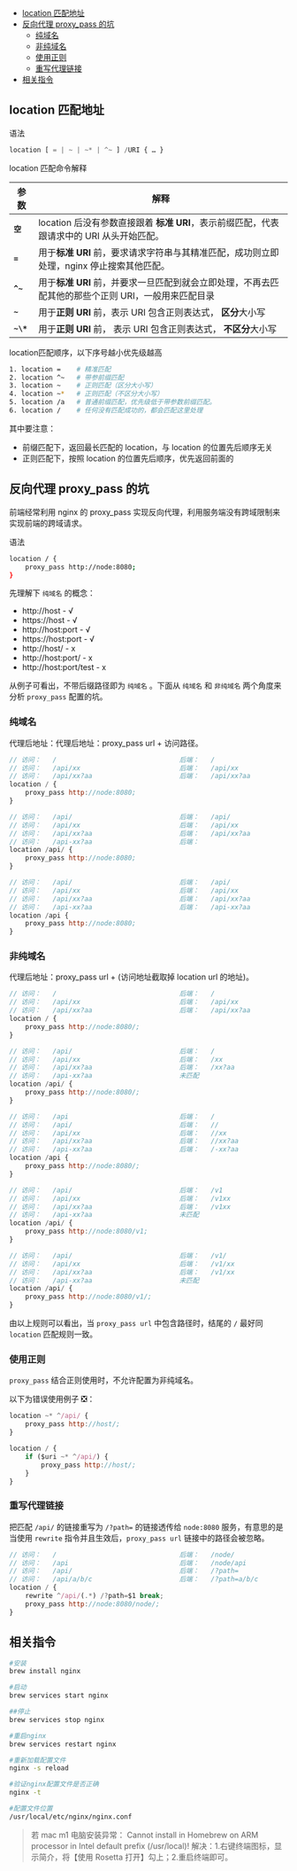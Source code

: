 - [location 匹配地址](#location-匹配地址)
- [反向代理 proxy\_pass 的坑](#反向代理-proxy_pass-的坑)
  - [纯域名](#纯域名)
  - [非纯域名](#非纯域名)
  - [使用正则](#使用正则)
  - [重写代理链接](#重写代理链接)
- [相关指令](#相关指令)

## location 匹配地址

语法

```js
location [ = | ~ | ~* | ^~ ] /URI { … }
```

location 匹配命令解释

| 参数      | 解释                                                                                                |
| --------- | --------------------------------------------------------------------------------------------------- |
| **`空`**  | location 后没有参数直接跟着 **标准 URI**，表示前缀匹配，代表跟请求中的 URI 从头开始匹配。           |
| **`=`**   | 用于**标准 URI** 前，要求请求字符串与其精准匹配，成功则立即处理，nginx 停止搜索其他匹配。           |
| **`^~`**  | 用于**标准 URI** 前，并要求一旦匹配到就会立即处理，不再去匹配其他的那些个正则 URI，一般用来匹配目录 |
| **`~`**   | 用于**正则 URI** 前，表示 URI 包含正则表达式， **区分**大小写                                       |
| **`~\*`** | 用于**正则 URI** 前， 表示 URI 包含正则表达式， **不区分**大小写                                    |



location匹配顺序，以下序号越小优先级越高

```bash
1. location =    # 精准匹配
2. location ^~   # 带参前缀匹配
3. location ~    # 正则匹配（区分大小写）
4. location ~*   # 正则匹配（不区分大小写）
5. location /a   # 普通前缀匹配，优先级低于带参数前缀匹配。
6. location /    # 任何没有匹配成功的，都会匹配这里处理
```

其中要注意：

- 前缀匹配下，返回最长匹配的 location，与 location 的位置先后顺序无关
- 正则匹配下，按照 location 的位置先后顺序，优先返回前面的



## 反向代理 proxy_pass 的坑

前端经常利用 nginx 的 proxy_pass 实现反向代理，利用服务端没有跨域限制来实现前端的跨域请求。

语法

```bash
location / {
    proxy_pass http://node:8080;
}
```

先理解下 `纯域名` 的概念：

- http://host - √
- https://host - √
- http://host:port - √
- https://host:port - √
- http://host/ - x
- http://host:port/ - x
- http://host:port/test - x

从例子可看出，不带后缀路径即为 `纯域名` 。下面从 `纯域名` 和 `非纯域名` 两个角度来分析 `proxy_pass` 配置的坑。

### 纯域名

代理后地址：代理后地址：proxy_pass url + 访问路径。

```js
// 访问：   /                               后端：   /
// 访问：   /api/xx                         后端：   /api/xx
// 访问：   /api/xx?aa                      后端：   /api/xx?aa
location / {
    proxy_pass http://node:8080;
}

// 访问：   /api/                           后端：   /api/
// 访问：   /api/xx                         后端：   /api/xx
// 访问：   /api/xx?aa                      后端：   /api/xx?aa
// 访问：   /api-xx?aa                      后端：
location /api/ {
    proxy_pass http://node:8080;
}

// 访问：   /api/                           后端：   /api/
// 访问：   /api/xx                         后端：   /api/xx
// 访问：   /api/xx?aa                      后端：   /api/xx?aa
// 访问：   /api-xx?aa                      后端：   /api-xx?aa
location /api {
    proxy_pass http://node:8080;
}
```

### 非纯域名

代理后地址：proxy_pass url + (访问地址截取掉 location url 的地址)。

```js
// 访问：   /                               后端：   /
// 访问：   /api/xx                         后端：   /api/xx
// 访问：   /api/xx?aa                      后端：   /api/xx?aa
location / {
    proxy_pass http://node:8080/;
}

// 访问：   /api/                           后端：   /
// 访问：   /api/xx                         后端：   /xx
// 访问：   /api/xx?aa                      后端：   /xx?aa
// 访问：   /api-xx?aa                      未匹配
location /api/ {
    proxy_pass http://node:8080/;
}

// 访问：   /api                            后端：   /
// 访问：   /api/                           后端：   //
// 访问：   /api/xx                         后端：   //xx
// 访问：   /api/xx?aa                      后端：   //xx?aa
// 访问：   /api-xx?aa                      后端：   /-xx?aa
location /api {
    proxy_pass http://node:8080/;
}

// 访问：   /api/                           后端：   /v1
// 访问：   /api/xx                         后端：   /v1xx
// 访问：   /api/xx?aa                      后端：   /v1xx
// 访问：   /api-xx?aa                      未匹配
location /api/ {
    proxy_pass http://node:8080/v1;
}

// 访问：   /api/                           后端：   /v1/
// 访问：   /api/xx                         后端：   /v1/xx
// 访问：   /api/xx?aa                      后端：   /v1/xx
// 访问：   /api-xx?aa                      未匹配
location /api/ {
    proxy_pass http://node:8080/v1/;
}
```

由以上规则可以看出，当 `proxy_pass url` 中包含路径时，结尾的 `/` 最好同 `location` 匹配规则一致。

### 使用正则

`proxy_pass` 结合正则使用时，不允许配置为非纯域名。

以下为错误使用例子 ❎：

```js
location ~* ^/api/ {
    proxy_pass http://host/;
}

location / {
    if ($uri ~* ^/api/) {
        proxy_pass http://host/;
    }
}
```

### 重写代理链接

把匹配 `/api/` 的链接重写为 `/?path=` 的链接透传给 `node:8080` 服务，有意思的是当使用 `rewrite` 指令并且生效后，`proxy_pass url` 链接中的路径会被忽略。

```js
// 访问：   /                               后端：   /node/
// 访问：   /api                            后端：   /node/api
// 访问：   /api/                           后端：   /?path=
// 访问：   /api/a/b/c                      后端：   /?path=a/b/c
location / {
    rewrite ^/api/(.*) /?path=$1 break;
    proxy_pass http://node:8080/node/;
}
```

## 相关指令

```bash
#安装
brew install nginx

#启动
brew services start nginx

##停止
brew services stop nginx

#重启nginx
brew services restart nginx

#重新加载配置文件
nginx -s reload

#验证nginx配置文件是否正确
nginx -t

#配置文件位置
/usr/local/etc/nginx/nginx.conf
```

> 若 mac m1 电脑安装异常： Cannot install in Homebrew on ARM processor in Intel default prefix (/usr/local)!
> 解决：1.右键终端图标，显示简介，将【使用 Rosetta 打开】勾上；2.重启终端即可。
